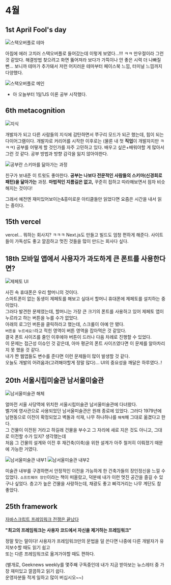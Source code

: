 # 4월

## 1st April Fool's day

![스택오버플로 테마](./assets/apr/so1.png)

아침에 에러 고치러 스택오버플로 들어갔는데 이렇게 보였다...!!! ㅋㅋ 만우절이라 그런 것 같았다. 해결방법 찾으려고 화면 뚫어져라 보다가 가뜩이나 안 좋은 시력 더 나빠질뻔... 보니까 테마가 추가돼서 저런 어지러운 테마부터 페이스북 느낌, 터미널 느낌까지 다양했다. 

![스택오버플로 메인](./assets/apr/so1.png)

+ 아 오늘부터 1일1JS 이론 공부 시작했다.

## 6th metacognition

![지식](./assets/apr/know.jpg)

개발자가 되고 다른 사람들의 지식에 감탄하면서 쭈구리 모드가 되곤 했는데, 힘이 되는 다이어그램이다. 개발자로 커리어를 시작한 이후로는 (물론 내 첫 **직업**이 개발자지만 ㅋㅋㅋ) 공부를 어떻게 할 것인가를 자주 고민하고 있다. 배우고 싶은+배워야할 게 많아서 그런 것 같다. 공부 방법과 방향 감각을 잃지 않아야한다.

![공부란 스키마를 닮아가는 과정](./assets/apr/learn.jpg)

친구가 보내준 이 트윗도 좋아한다. **공부는 나보다 전문적인 사람들의 스키마(신경회로 패턴)을 닮아가는** 과정. **마법적인 지름길은 없고,** 꾸준히 접하고 따라해보면서 점차 비슷해지는 것이다!

그래서 예전엔 재미있어보이는&흥미로운 아티클들만 읽었다면 요즘은 시간을 내서 읽는 중이다. 

## 15th vercel

vercel... 뭐하는 회사지? ㅋㅋㅋ Next.js도 만들고 빌드도 엄청 편하게 해준다. 사이트들이 가독성도 좋고 깔끔하고 멋진 것들을 많이 만드는 회사다 싶다.

## 18th 모바일 앱에서 사용자가 과도하게 큰 폰트를 사용한다면?

![제페토 UI](./assets/apr/bigfont.PNG)

사진 속 휴대폰은 우리 할머니의 것이다.  
스마트폰이 없는 동생이 제페토를 해보고 싶대서 할머니 휴대폰에 제페토를 설치하는 중이었다.  
그러다 발견한 문제였는데, 할머니는 가장 큰 크기의 폰트를 사용하고 있어 제페토 앱이 누르라고 하는 버튼을 누를 수가 없었다.  
아래의 로그인 버튼을 클릭하라고 했는데, 스크롤이 아예 안 됐다.  
`버튼을 누르세요!`라고 적힌 영역이 버튼 영역을 잡아먹은 것 같았다.  
결국 폰트 사이즈를 줄인 이후에야 버튼이 드러나 다음 차례로 진행할 수 있었다.  
이 문제는 접근성 이슈인 것 같은데, 아마 평균의 폰트 사이즈였다면 이 문제를 알아차리지 못 했을 것 같다.  
내가 짠 웹앱들도 변수를 준다면 이런 문제들이 많이 발생할 것 같다.  
오늘도 개발의 어려움과(고려해야할게 정말 많다)... UI의 중요성을 깨달은 하루였다..!

## 20th 서울시립미술관 남서울미술관

![남서울미술관 해체](./assets/apr/southart1.JPG)

얼마전 서울 사당역에 위치한 서울시립미술관 남서울미술관에 다녀왔다.  
벨기에 영사관으로 사용되었던 남서울미술관은 원래 종로에 있었다. 그러다 1979년에 남현동으로 이전이 확정되었고 벽돌과 석재, 나무 하나하나를 `해체`해 그대로 옮겼다고 한다.  
그 건물이 이전된 거라고 하길래 건물을 부수고 그 자리에 새로 지은 것도 아니고, 그대로 이전할 수가 있지? 생각했는데  
처음 그 건물의 설계와 이전 후 재건축(이축)을 위한 설계가 아주 철저히 이뤄졌기 때문에 가능한 거였다.  

![남서울미술관 내부1](./assets/apr/southart2.JPG)
![남서울미술관 내부2](./assets/apr/southart3.jpg)

미술관 내부를 구경하면서 안정적인 이전을 가능하게 한 건축가들의 장인정신을 느낄 수 있었다.
`소프트웨어 장인`이라는 책이 떠올랐고, 덕분에 내가 이런 멋진 공간을 즐길 수 있구나 싶었다.
층고가 높은 건물을 사랑하는데, 채광도 좋고 삐걱거리는 나무 계단도 참 좋았다.

## 25th framework

[자바스크립트 프레임워크 전쟁은 끝났다](https://news.hada.io/topic?id=6395&utm_source=weekly&utm_medium=email&utm_campaign=202217)

**"최고의 프레임워크는 사용자 코드에서 자신을 제거하는 프레임워크"**

정말 맞는 말이다!
사용자가 프레임워크만의 문법을 덜 쓴다면 나중에 다른 개발자가 유지보수할 때도 읽기 쉽고  
또는 다른 프레임워크로 옮겨가야할 때도 편하다.  

(별개로, Geeknews weekly를 몇주째 구독중인데 내가 지금 받아보는 뉴스레터 중 가장 재미있고 깔끔하고 읽기 쉽다.  
운영자분들 적게 일하고 많이 버십시오~~)